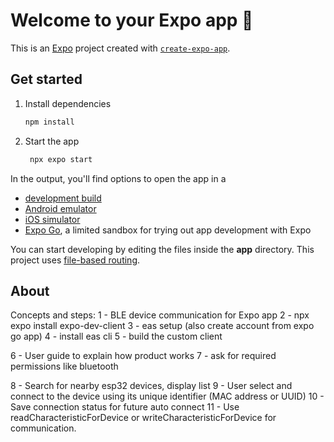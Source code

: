 # Welcome to your Expo app 👋

This is an [Expo](https://expo.dev) project created with [`create-expo-app`](https://www.npmjs.com/package/create-expo-app).

## Get started

1. Install dependencies

   ```bash
   npm install
   ```

2. Start the app

   ```bash
    npx expo start
   ```

In the output, you'll find options to open the app in a

- [development build](https://docs.expo.dev/develop/development-builds/introduction/)
- [Android emulator](https://docs.expo.dev/workflow/android-studio-emulator/)
- [iOS simulator](https://docs.expo.dev/workflow/ios-simulator/)
- [Expo Go](https://expo.dev/go), a limited sandbox for trying out app development with Expo

You can start developing by editing the files inside the **app** directory. This project uses [file-based routing](https://docs.expo.dev/router/introduction).

## About

Concepts and steps:
1 - BLE device communication for Expo app
2 - npx expo install expo-dev-client
3 - eas setup (also create account from expo go app)
4 - install eas cli
5 - build the custom client

6 - User guide to explain how product works
7 - ask for required permissions like bluetooth

8 - Search for nearby esp32 devices, display list
9 - User select and connect to the device using its unique identifier (MAC address or UUID)
10 - Save connection status for future auto connect
11 - Use readCharacteristicForDevice or writeCharacteristicForDevice for communication.
